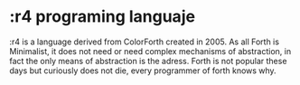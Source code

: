 # :r4 programing languaje

:r4 is a language derived from ColorForth created in 2005.
As all Forth is Minimalist, it does not need or need complex mechanisms of abstraction, in fact the only means of abstraction is the adress. 
Forth is not popular these days but curiously does not die, every programmer of forth knows why.

